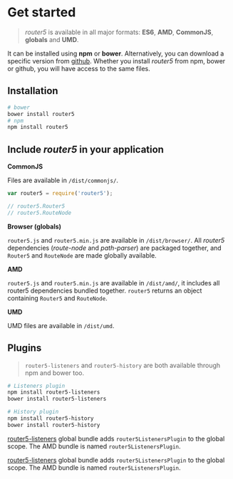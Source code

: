 # Get started

> _router5_ is available in all major formats: __ES6__, __AMD__, __CommonJS__, __globals__ and __UMD__.

It can be installed using __npm__ or __bower__. Alternatively, you can download a specific version
from [github](https://github.com/router5/router5/releases). Whether you install _router5_ from npm, bower or github,
you will have access to the same files.


## Installation

```sh
# bower
bower install router5
# npm
npm install router5
```

## Include _router5_ in your application

__CommonJS__

Files are available in `/dist/commonjs/`.

```javascript
var router5 = require('router5');

// router5.Router5
// router5.RouteNode
```

__Browser (globals)__

`router5.js` and `router5.min.js` are available in `/dist/browser/`. All _router5_ dependencies (_route-node_ and _path-parser_)
are packaged together, and `Router5` and `RouteNode` are made globally available.

__AMD__

`router5.js` and `router5.min.js` are available in `/dist/amd/`, it includes all router5 dependencies bundled
together. `router5` returns an object containing `Router5` and `RouteNode`.

__UMD__

UMD files are available in `/dist/umd`.


## Plugins

> `router5-listeners` and `router5-history` are both available through npm and bower too.

```sh
# Listeners plugin
npm install router5-listeners
bower install router5-listeners

# History plugin
npm install router5-history
bower install router5-history
```

[router5-listeners](https://github.com/router5/router5-listeners) global bundle adds `router5ListenersPlugin` to the global scope. The AMD
bundle is named `router5ListenersPlugin`.

[router5-listeners](https://github.com/router5/router5-listeners) global bundle adds `router5ListenersPlugin` to the global scope. The AMD
bundle is named `router5ListenersPlugin`.

<!-- __ES6__

_router5_ and its dependencies are written in ES6 and transpiled to ES5. If you wish to include ES6 sources directly
in your application, files are located in `/modules`. It is planned to release ES6 sources by default through __jspm__.

For now, ES6 sources can be accessed using `npm`.

```javascript
import {Router5, RouteNode} from 'router5/dist/es6'
```

__Univeral Module Loader__

The UMD format (accessible in `/dist/umd`) covers AMD, CommonJS and Globals.
 -->
